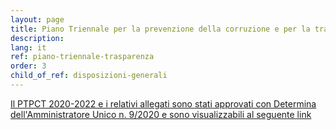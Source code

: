 ```yaml
---
layout: page
title: Piano Triennale per la prevenzione della corruzione e per la trasparenza
description: 
lang: it
ref: piano-triennale-trasparenza
order: 3
child_of_ref: disposizioni-generali
---
```


[Il PTPCT 2020-2022 e i relativi allegati sono stati approvati con Determina dell'Amministratore Unico n. 9/2020 e sono visualizzabili al seguente link](/it/pagopa-spa/societa-trasparente/altri-contenuti/anticorruzione/)